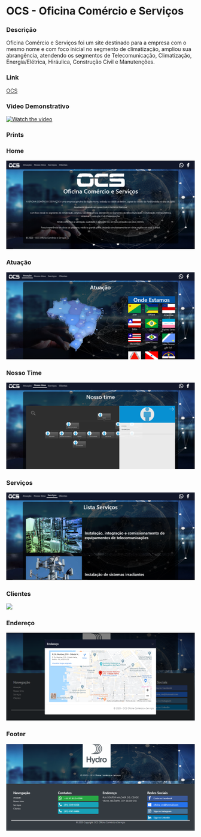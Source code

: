# OCS - Oficina Comércio e Serviços

### Descrição
Oficina Comércio e Serviços foi um site destinado para a empresa com o mesmo nome e com foco inicial no segmento de climatização, ampliou sua abrangência, atendendo os segmentos de Telecomunicação, Climatização, Energia/Elétrica, Hiráulica, Construção Civil e Manutenções.

### Link
[OCS](http://www.ocsbreng.com/)

### Video Demonstrativo
[![Watch the video](https://i.imgur.com/vKb2F1B.png)](https://www.youtube.com/watch?v=2eXS-M4B-kc)

### Prints
### Home
![](prints/home.PNG)

### Atuação
![](prints/atuacao.PNG)

### Nosso Time
![](prints/nosso_time.PNG)

### Serviços
![](prints/servicos.PNG)

### Clientes
![](prints/clintes.PNG)

### Endereço
![](prints/endereco.PNG)

### Footer
![](prints/footer.PNG)
